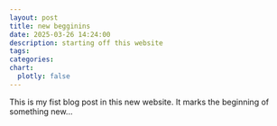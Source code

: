 ```yaml
---
layout: post
title: new begginins
date: 2025-03-26 14:24:00
description: starting off this website
tags:
categories:
chart:
  plotly: false
---
```


This is my fist blog post in this new website. It marks the beginning of something new...